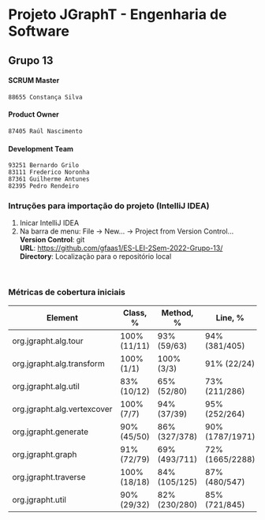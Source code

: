 # Projeto JGraphT - Engenharia de Software

## Grupo 13  

#### SCRUM Master
    88655 Constança Silva   
#### Product Owner
    87405 Raúl Nascimento   
#### Development Team
    93251 Bernardo Grilo  
    83111 Frederico Noronha  
    87361 Guilherme Antunes  
    82395 Pedro Rendeiro      
  
### Intruções para importação do projeto (IntelliJ IDEA)

1. Inicar IntelliJ IDEA
2. Na barra de menu: File -> New... -> Project from Version Control...  
   **Version Control**: git  
   **URL**: https://github.com/gfaas1/ES-LEI-2Sem-2022-Grupo-13/  
   **Directory**: Localização para o repositório local  
<br>  

### Métricas de cobertura iniciais
|Element | Class, % | Method, % | Line, % |
|---|---|---|---|
|org.jgrapht.alg.tour	| 100% (11/11) | 93% (59/63) | 94% (381/405) |
|org.jgrapht.alg.transform | 100% (1/1) | 100% (3/3) | 91% (22/24) |
|org.jgrapht.alg.util	| 83% (10/12) | 65% (52/80) | 73% (211/286) |
|org.jgrapht.alg.vertexcover | 100% (7/7) | 94% (37/39) | 95% (252/264) |
|org.jgrapht.generate	| 90% (45/50)	| 86% (327/378) | 90% (1787/1971) |
|org.jgrapht.graph	| 91% (72/79)	| 69% (493/711) | 72% (1665/2288) |
|org.jgrapht.traverse	| 100% (18/18) | 84% (105/125) | 87% (480/547) |
|org.jgrapht.util	| 90% (29/32)	| 82%	(230/280) | 85% (721/845) |
